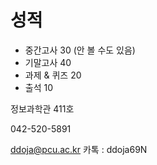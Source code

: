 # 성적

- 중간고사 30 (안 볼 수도 있음)
- 기말고사 40
- 과제 & 퀴즈 20
- 출석 10

정보과학관 411호

042-520-5891

ddoja@pcu.ac.kr
카톡 : ddoja69N

